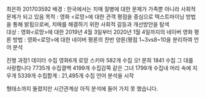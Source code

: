 최은하
201703592
배경 : 한국에서는 치매 질병에 대한 문제가 가족뿐 아니라 사회적 문제가 되고 있음
목적 : 영화 <로망>에 대한 관객 평점을 중심으로 텍스트마이닝 방법을 통해  밝힘으로써, 치매를 해결하기 위한 사회적 갈등과 개선방안을 탐색  
대상 : 영화<로망>에 대한 2019년 4월 3일부터 2020년 1월 4일까지의 네이버 영화 평론
방법 : 영화<로망>에 대한 네이버 평론의 찬반 양론(평점 1~3vs8~10을 분리하여 언어 분석

진행 과정1 데이터 수집 영화6개 로망 스키마 582개 수집 오! 문희 1841 수집 그 대를 사랑합니다 7735개 수집결백 4199개 수집감쪽 같은 그녀 1799개 수집내 머리 속에 지우개 5339개 수집합계 : 21,495개  수집
언어 분석을 시작

형태소까지 돌렸지만 시간관계상 아직 분석에 들어 가지 못 했습니다. 
